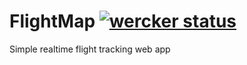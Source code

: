 FlightMap [![wercker status](https://app.wercker.com/status/d07b917730a9f5dad820ab26c5e29e64/m "wercker status")](https://app.wercker.com/project/bykey/d07b917730a9f5dad820ab26c5e29e64)
=========

Simple realtime flight tracking web app
